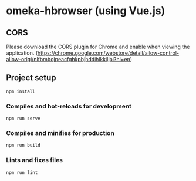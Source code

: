 # omeka-hbrowser (using Vue.js)

## CORS
Please download the CORS plugin for Chrome and enable when viewing the application.
(https://chrome.google.com/webstore/detail/allow-control-allow-origi/nlfbmbojpeacfghkpbjhddihlkkiljbi?hl=en)

## Project setup
```
npm install
```

### Compiles and hot-reloads for development
```
npm run serve
```

### Compiles and minifies for production
```
npm run build
```

### Lints and fixes files
```
npm run lint
```
